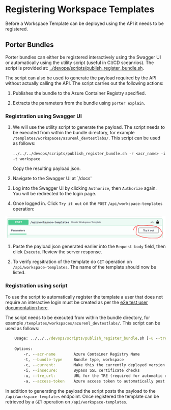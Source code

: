 # Registering Workspace Templates

Before a Workspace Template can be deployed using the API it needs to be registered.

## Porter Bundles

Porter bundles can either be registered interactively using the Swagger UI or automatically using the utility script (useful in CI/CD sceanrios). The script is provided at: [../devops/scripts/publish_register_bundle.sh](../devops/scripts/publish_register_bundle.sh).

The script can also be used to generate the payload required by the API without actually calling the API. The script carries out the following actions:

1. Publishes the bundle to the Azure Container Registry specified.

1. Extracts the parameters from the bundle using `porter explain`.

### Registration using Swagger UI

1. We will use the utility script to generate the payload. The script needs to be executed from within the bundle directory, for example `/templates/workspaces/azureml_devtestlabs/`. This script can be used as follows:

    `../../../devops/scripts/publish_register_bundle.sh -r <acr_name> -i -t workspace`

    Copy the resulting payload json.

1. Navigate to the Swagger UI at `/docs'

1. Log into the Swagger UI by clicking `Authorize`, then `Authorize` again. You will be redirected to the login page.

1. Once logged in. Click `Try it out` on the `POST` `/api/workspace-templates` operation:

![Post Workspace Template](./assets/post-template.png)

1. Paste the payload json generated earlier into the `Request body` field, then click `Execute`. Review the server response.

1. To verify regsitration of the template do `GET` operation on `/api/workspace-templates`. The name of the template should now be listed.

### Registration using script

To use the script to automatically register the template a user that does not require an interactive login must be created as per the [e2e test user documentation here](auth.md#tre-e2e-test).

The script needs to be executed from within the bundle directory, for example `/templates/workspaces/azureml_devtestlabs/`. This script can be used as follows:

```cmd
    Usage: ../../../devops/scripts/publish_register_bundle.sh [-u --tre_url]  [-c --current] [-i --insecure]

    Options:
        -r, --acr-name        Azure Container Registry Name
        -t, --bundle-type     Bundle type, workspace
        -c, --current:        Make this the currently deployed version of this template
        -i, --insecure:       Bypass SSL certificate checks
        -u, --tre_url:        URL for the TRE (required for automatic registration)
        -a, --access-token    Azure access token to automatically post to the API (required for automatic registration)
```

In addition to generating the payload the script posts the payload to the `/api/workspace-templates` endpoint. Once registered the template can be retrieved by a `GET` operation on `/api/workspace-templates`.
